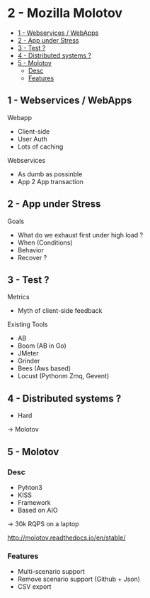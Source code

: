 # 2 - Mozilla Molotov


<!-- MarkdownTOC -->

- [1 - Webservices / WebApps](#1---webservices--webapps)
- [2 - App under Stress](#2---app-under-stress)
- [3 - Test ?](#3---test-)
- [4 - Distributed systems ?](#4---distributed-systems-)
- [5 - Molotov](#5---molotov)
  - [Desc](#desc)
  - [Features](#features)

<!-- /MarkdownTOC -->



## 1 - Webservices / WebApps

Webapp
* Client-side
* User Auth
* Lots of caching

Webservices
* As dumb as possinble
* App 2 App transaction



## 2 - App under Stress

Goals
* What do we exhaust first under high load ?
* When (Conditions)
* Behavior
* Recover ?



## 3 - Test ?

Metrics
* Myth of client-side feedback

Existing Tools
* AB
* Boom (AB in Go)
* JMeter
* Grinder
* Bees (Aws based)
* Locust (Pythonm Zmq, Gevent)



## 4 - Distributed systems ?

* Hard

-> Molotov



## 5 - Molotov

### Desc

* Pyhton3
* KISS
* Framework
* Based on AIO

-> 30k RQPS on a laptop

http://molotov.readthedocs.io/en/stable/


### Features

* Multi-scenario support
* Remove scenario support (Github + Json)
* CSV export
